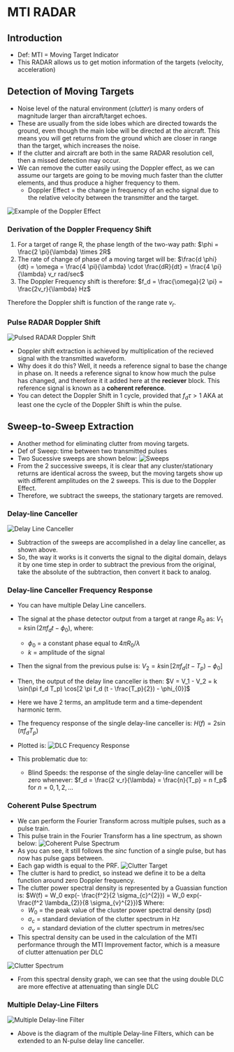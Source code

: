 # MTI RADAR

## Introduction

- Def: MTI = Moving Target Indicator
- This RADAR allows us to get motion information of the targets (velocity, acceleration)

## Detection of Moving Targets

- Noise level of the natural environment (*clutter*) is many orders of magnitude larger than aircraft/target echoes.
- These are usually from the side lobes which are directed towards the ground, even though the main lobe will be directed at the aircraft. This means you will get returns from the ground which are closer in range than the target, which increases the noise.
- If the clutter and aircraft are both in the same RADAR resolution cell, then a missed detection may occur.
- We can remove the cutter easily using the Doppler effect, as we can assume our targets are going to be moving much faster than the clutter elements, and thus produce a higher frequency to them.
    - Doppler Effect = the change in frequency of an echo signal due to the relative velocity between the transmitter and the target.

![Example of the Doppler Effect](images/DopplerEffect.png)

### Derivation of the Doppler Frequency Shift

1. For a target of range R, the phase length of the two-way path: $\phi = \frac{2 \pi}{\lambda} \times 2R$
2. The rate of change of phase of a moving target will be: $\frac{d \phi}{dt} = \omega = \frac{4 \pi}{\lambda} \cdot \frac{dR}{dt} = \frac{4 \pi}{\lambda} v_r rad/sec$
3. The Doppler Frequency shift is therefore: $f_d = \frac{\omega}{2 \pi} = \frac{2v_r}{\lambda} Hz$

Therefore the Doppler shift is function of the range rate $v_r$.

### Pulse RADAR Doppler Shift 

![Pulsed RADAR Doppler Shift](images/PulsedRADARDopplerShift.png)

- Doppler shift extraction is achieved by multiplication of the recieved signal with the transmitted waveform.
- Why does it do this? Well, it needs a reference signal to base the change in phase on. It needs a reference signal to know how much the pulse has changed, and therefore it it added here at the **reciever** block. This reference signal is known as a **coherent reference**.
- You can detect the Doppler Shift in 1 cycle, provided that $f_d \tau > 1$ AKA at least one the cycle of the Doppler Shift is whin the pulse.

## Sweep-to-Sweep Extraction

- Another method for eliminating clutter from moving targets.
- Def of Sweep: time between two transmitted pulses
- Two Sucessive sweeps are shown below:
![Sweeps](images/SweeptoSweep.png)
- From the 2 successive sweeps, it is clear that any cluster/stationary returns are identical across the sweep, but the moving targets show up with different amplitudes on the 2 sweeps. This is due to the Doppler Effect. 
- Therefore, we subtract the sweeps, the stationary targets are removed.

### Delay-line Canceller

![Delay Line Canceller](images/DelayLineCanceller.png)
- Subtraction of the sweeps are accomplished in a delay line canceller, as shown above.
- So, the way it works is it converts the signal to the digital domain, delays it by one time step in order to subtract the previous from the original, take the absolute of the subtraction, then convert it back to analog.

### Delay-line Canceller Frequency Response

- You can have multiple Delay Line cancellers.
- The signal at the phase detector output from a target at range $R_0$ as: $V_1 = k \sin (2 \pi f_d t - \phi_{0})$, where:
    - $\phi_{0}$ = a constant phase equal to $4 \pi R_{0} / \lambda$
    - $k$ = amplitude of the signal
- Then the signal from the previous pulse is: $V_{2} = k \sin[ 2 \pi f_d (t - T_p) - \phi_{0}]$

- Then, the output of the delay line canceller is then: $V = V_1 - V_2 = k \sin(\pi f_d T_p) \cos[2 \pi f_d (t - \frac{T_p}{2}) - \phi_{0}]$
- Here we have 2 terms, an amplitude term and a time-dependent harmonic term.
- The frequency response of the single delay-line canceller is: $H(f) = 2 \sin (\pi f_d T_p)$ 
- Plotted is: ![DLC Frequency Response](images/DLCFrequencyResponse.png)
- This problematic due to:
    - Blind Speeds: the response of the single delay-line canceller will be zero whenever: $f_d = \frac{2 v_r}{\lambda} = \frac{n}{T_p} = n f_p$ for $n = 0,1,2,...$

### Coherent Pulse Spectrum 
- We can perform the Fourier Transform across multiple pulses, such as a pulse train.
- This pulse train in the Fourier Transform has a line spectrum, as shown below: ![Coherent Pulse Spectrum](images/CoherentPulseSpectrum.png)
- As you can see, it still follows the *sinc* function of a single pulse, but has now has pulse gaps between.
- Each gap width is equal to the PRF.
![Clutter Target](images/ClutterTarger.png)
- The clutter is hard to predict, so instead we define it to be a delta function around zero Doppler frequency.
- The clutter power spectral density is represented by a Guassian function is: $W(f) = W_0 exp(- \frac{f^2}{2 \sigma_{c}^{2}}) = W_0 exp(- \frac{f^2 \lambda_{2}}{8 \sigma_{v}^{2}})$ Where:
    - $W_0$ = the peak value of the cluster power spectral density (psd)
    - $\sigma_{c}$ = standard deviation of the clutter spectrum in Hz
    - $\sigma_{v}$ = standard deviation of the clutter spectrum in metres/sec 
- This spectral density can be used in the calculation of the MTI performance through the MTI Improvement factor, which is a measure of clutter attenuation per DLC

![Clutter Spectrum](images/ClutterSpectrum.png)
- From this spectral density graph, we can see that the using double DLC are more effective at attenuating than single DLC

### Multiple Delay-Line Filters
![Multiple Delay-line Filter](images/MultipleDelaylineFilters.png)

- Above is the diagram of the multiple Delay-line Filters, which can be extended to an N-pulse delay line canceller.
